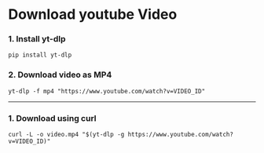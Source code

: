 # Download youtube Video

### 1. Install yt-dlp
```
pip install yt-dlp
```

### 2. Download video as MP4
```
yt-dlp -f mp4 "https://www.youtube.com/watch?v=VIDEO_ID"
```

---
### 1. Download using curl
```
curl -L -o video.mp4 "$(yt-dlp -g https://www.youtube.com/watch?v=VIDEO_ID)"
```
